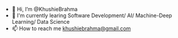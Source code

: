 - 👋 Hi, I’m @KhushieBrahma
- 🌱 I'm currently learing Software Development/ AI/ Machine-Deep Learning/ Data Science
- 📫 How to reach me khushiebrahma@gmail.com

<!---
KhushieBrahma/KhushieBrahma is a ✨ special ✨ repository because its `README.md` (this file) appears on your GitHub profile.
You can click the Preview link to take a look at your changes.
--->
